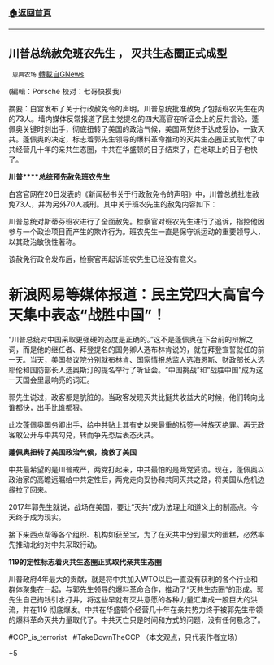 ###  [:house:返回首頁](https://github.com/ourhimalayas/txt)
---

## 川普总统赦免班农先生 ， 灭共生态圈正式成型
` 恩典农场` [轉載自GNews](https://gnews.org/zh-hans/781734/)

(編輯：Porsche      校对：七哥快摸我)

摘要：白宫发布了关于行政赦免令的声明，川普总统批准赦免了包括班农先生在内的73人。墙内媒体反常报道了民主党提名的四大高官在听证会上的反共言论。蓬佩奥关键时刻出手，彻底扭转了美国的政治气候，美国两党终于达成妥协，一致灭共。蓬佩奥的决定，标志着郭先生领导的爆料革命推动的灭共生态圈正式取代了中共经营几十年的亲共生态圈，中共在华盛顿的日子结束了，在地球上的日子也快了。

**川普****总统预先赦免班农先生**

白宫官网在20日发表的《新闻秘书关于行政赦免令的声明》中，川普总统批准赦免73人，并为另外70人减刑。其中关于班农先生的赦免内容如下：

川普总统对斯蒂芬班农进行了全面赦免。检察官对班农先生进行了追诉，指控他因参与一个政治项目而产生的欺诈行为。班农先生一直是保守派运动的重要领导人，以其政治敏锐性著称。

该赦免行政令发布后，检察官再起诉班农先生已经没有意义。

# 新浪网易等媒体报道：民主党四大高官今天集中表态“战胜中国”！

“川普总统对中国采取更强硬的态度是正确的。”这不是蓬佩奥在下台前的辩解之词，而是他的继任者、拜登提名的国务卿人选布林肯说的，就在拜登宣誓就任的前一天。当天，美国参议院分别就布林肯、国家情报总监人选海恩斯、财政部长人选耶伦和国防部长人选奥斯汀的提名举行了听证会。“中国挑战”和“战胜中国”成为这一天国会里最响亮的词汇。

郭先生说过，政客都是肮脏的。当政客发现灭共比挺共收益大的时候，他们转向比谁都快，出手比谁都狠。

此次蓬佩奥国务卿出手，给中共贴上其有史以来最重的标签—种族灭绝罪。再无政客敢公开与中共勾兑，转而争先恐后表态灭共。

**蓬佩奥扭转了美国政治气候，挽救了美国**

中共最希望的是川普戒严，两党打起来，中共最怕的是两党妥协。现在，蓬佩奥以政治家的高瞻远瞩给中共定性后，两党走向妥协和共同灭共之路，将美国从危机边缘拉了回来。

2017年郭先生就说，战场在美国，要让“灭共”成为法理上和道义上的制高点。今天终于成为现实。

接下来西点帮等各个组织、机构如获至宝，为了在灭共中分到最大的蛋糕，必然率先推动北约对中共采取行动。

**119****的定性****标志着灭共生态圈正式取代亲共生态圈**

川普政府4年最大的贡献，就是将中共加入WTO以后一直没有获利的各个行业和群体聚集在一起，与郭先生领导的爆料革命合作，推动了“灭共生态圈”的形成。郭先生自己掏钱引水打井，将这些早就有灭共意愿的各种力量汇集成一股巨大的洪流，并在119 彻底爆发。中共在华盛顿个经营几十年在亲共势力终于被郭先生带领的爆料革命灭共力量取代了。中共灭亡只是时间和方式的问题，没有任何悬念了。

#CCP\_is\_terrorist   #TakeDownTheCCP （本文观点，只代表作者立场）

+5

